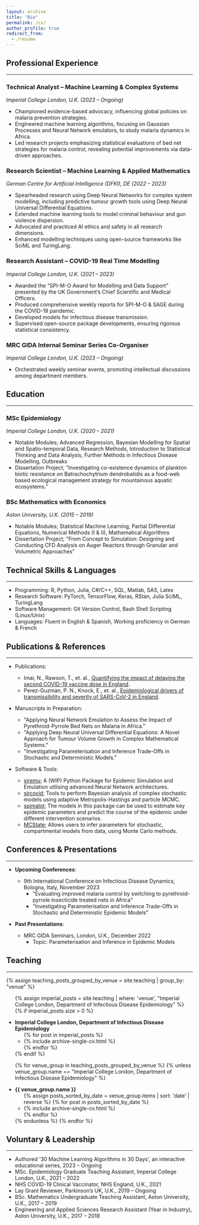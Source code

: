 ```yaml
---
layout: archive
title: "Bio"
permalink: /cv/
author_profile: true
redirect_from:
  - /resume
---
```


## Professional Experience
------

### Technical Analyst – Machine Learning & Complex Systems
*Imperial College London, U.K. (2023 – Ongoing)*
- Championed evidence-based advocacy, influencing global policies on malaria prevention strategies.
- Engineered machine learning algorithms, focusing on Gaussian Processes and Neural Network emulators, to study malaria dynamics in Africa.
- Led research projects emphasizing statistical evaluations of bed net strategies for malaria control, revealing potential improvements via data-driven approaches.
  
### Research Scientist – Machine Learning & Applied Mathematics
*German Centre for Artificial Intelligence (DFKI), DE (2022 – 2023)*
- Spearheaded research using Deep Neural Networks for complex system modelling, including predictive tumour growth tools using Deep Neural Universal Differential Equations.
- Extended machine learning tools to model criminal behaviour and gun violence dispersion.
- Advocated and practiced AI ethics and safety in all research dimensions.
- Enhanced modelling techniques using open-source frameworks like SciML and TuringLang.

### Research Assistant – COVID-19 Real Time Modelling
*Imperial College London, U.K. (2021 – 2023)*
- Awarded the “SPI-M-O Award for Modelling and Data Support” presented by the UK Government’s Chief Scientific and Medical Officers.
- Produced comprehensive weekly reports for SPI-M-O & SAGE during the COVID-19 pandemic.
- Developed models for infectious disease transmission.
- Supervised open-source package developments, ensuring rigorous statistical consistency.

### MRC GIDA Internal Seminar Series Co-Organiser
*Imperial College London, U.K. (2023 – Ongoing)*
- Orchestrated weekly seminar events, promoting intellectual discussions among department members.
  
## Education
------

### MSc Epidemiology 
*Imperial College London, U.K. (2020 – 2021)*
  * Notable Modules; Advanced Regression, Bayesian Modelling for Spatial and Spatio-temporal Data, Research Methods, Introduction to Statistical Thinking and Data Analysis, Further Methods in Infectious Disease Modelling, Outbreaks
  * Dissertation Project; “Investigating co-existence dynamics of plankton biotic resistance on Batrachochytrium dendrobatidis as a food-web based ecological management strategy for mountainous aquatic ecosystems.”
  
### BSc Mathematics with Economics
*Aston University, U.K. (2015 – 2019)*
  * Notable Modules; Statistical Machine Learning, Partial Differential Equations, Numerical Methods (I & II), Mathematical Algorithms
  * Dissertation Project; "From Concept to Simulation: Designing and Conducting CFD Analysis on Auger Reactors through Granular and Volumetric Approaches"

## Technical Skills & Languages
------

* Programming: R, Python, Julia, C#/C++, SQL, Matlab, SAS, Latex
* Research Software: PyTorch, TensorFlow, Keras, RStan, Julia SciML, TuringLang
* Software Management: Git Version Control, Bash Shell Scripting (Linux/Unix)
* Languages: Fluent in English & Spanish, Working proficiency in German & French

## Publications & References
------

* Publications:
  * Imai, N., Rawson, T., et. al., [Quantifying the impact of delaying the second COVID-19 vaccine dose in England](https://doi.org/10.1016/S2468-2667(22)00337-1).
  * Perez-Guzman, P. N., Knock, E., et. al., [Epidemiological drivers of transmissibility and severity of SARS-CoV-2 in England](https://doi.org/10.1038/s41467-023-39661-5).

* Manuscripts in Preparation:
  * "Applying Neural Network Emulation to Assess the Impact of Pyrethroid-Pyrrole Bed Nets on Malaria in Africa."
  * "Applying Deep Neural Universal Differential Equations: A Novel Approach for Tumour Volume Growth in Complex Mathematical Systems."
  * "Investigating Parameterisation and Inference Trade-Offs in Stochastic and Deterministic Models."

* Software & Tools:
  * [siremu](https://github.com/epiyasin/siremu); A (WIP) Python Package for Epidemic Simulation and Emulation utilising advanced Neural Network architectures.
  * [sircovid](https://mrc-ide.github.io/sircovid/); Tools to perform Bayesian analysis of complex stochastic models using adaptive Metropolis-Hastings and particle MCMC.
  * [spimalot](https://mrc-ide.github.io/spimalot/); The models in this package can be used to estimate key epidemic parameters and predict the course of the epidemic under different intervention scenarios.
  * [MCState](https://mrc-ide.github.io/MCstate/); Allows users to infer parameters for stochastic, compartmental models from data, using Monte Carlo methods.

## Conferences & Presentations
------

* **Upcoming Conferences**:
  * 9th International Conference on Infectious Disease Dynamics, Bologna, Italy, November 2023
    * "Evaluating improved malaria control by switching to pyrethroid-pyrrole insecticide treated nets in Africa"
    * "Investigating Parameterisation and Inference Trade-Offs in Stochastic and Deterministic Epidemic Models"

* **Past Presentations**:
  * MRC GIDA Seminars, London, U.K., December 2022
    * Topic: Parameterisation and Inference in Epidemic Models

## Teaching
------

{% assign teaching_posts_grouped_by_venue = site.teaching | group_by: "venue" %}

<ul>

{% assign imperial_posts = site.teaching | where: 'venue', "Imperial College London, Department of Infectious Disease Epidemiology" %}
{% if imperial_posts.size > 0 %}
  <li><strong>Imperial College London, Department of Infectious Disease Epidemiology</strong>
    <ul>
      {% for post in imperial_posts %}
        <li>{% include archive-single-cv.html %}</li>
      {% endfor %}
    </ul>
  </li>
{% endif %}

{% for venue_group in teaching_posts_grouped_by_venue %}
  {% unless venue_group.name == "Imperial College London, Department of Infectious Disease Epidemiology" %}
    <li><strong>{{ venue_group.name }}</strong>
      <ul>
        {% assign posts_sorted_by_date = venue_group.items | sort: 'date' | reverse %}
        {% for post in posts_sorted_by_date %}
          <li>{% include archive-single-cv.html %}</li>
        {% endfor %}
      </ul>
    </li>
  {% endunless %}
{% endfor %}

</ul>

## Voluntary & Leadership
------

* Authored '30 Machine Learning Algorithms in 30 Days', an interactive educational series, 2023 – Ongoing
* MSc. Epidemiology Graduate Teaching Assistant, Imperial College London, U.K., 2021 – 2022
* NHS COVID-19 Clinical Vaccinator, NHS England, U.K., 2021
* Lay Grant Reviewer, Parkinson’s UK, U.K., 2019 – Ongoing
* BSc. Mathematics Undergraduate Teaching Assistant, Aston University, U.K., 2017 – 2019
* Engineering and Applied Sciences Research Assistant (Year in Industry), Aston University, U.K., 2017 – 2018

